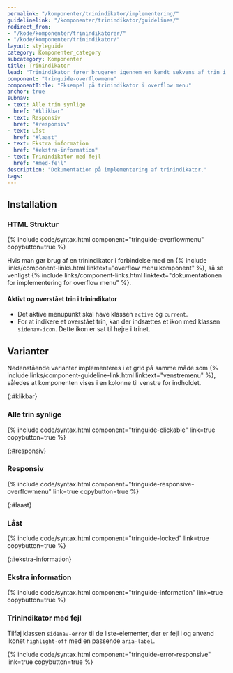 ```yaml
---
permalink: "/komponenter/trinindikator/implementering/"
guidelinelink: "/komponenter/trinindikator/guidelines/"
redirect_from:
- "/kode/komponenter/trinindikatorer/"
- "/kode/komponenter/trinindikator/"
layout: styleguide
category: Komponenter_category
subcategory: Komponenter
title: Trinindikator
lead: "Trinindikator fører brugeren igennem en kendt sekvens af trin i en løsning."
component: "tringuide-overflowmenu"
componentTitle: "Eksempel på trinindikator i overflow menu"
anchor: true
subnav:
- text: Alle trin synlige
  href: "#klikbar"
- text: Responsiv
  href: "#responsiv"
- text: Låst
  href: "#laast"
- text: Ekstra information
  href: "#ekstra-information"
- text: Trinindikator med fejl
  href: "#med-fejl"
description: "Dokumentation på implementering af trinindikator."
tags:
---
```


## Installation

### HTML Struktur

{% include code/syntax.html component="tringuide-overflowmenu" copybutton=true %}

Hvis man gør brug af en trinindikator i forbindelse med en {% include links/component-links.html linktext="overflow menu komponent" %}, så se venligst {% include links/component-links.html linktext="dokumentationen for implementering for overflow menu" %}.

#### Aktivt og overstået trin i trinindikator

- Det aktive menupunkt skal have klassen `active` og `current`.
- For at indikere et overstået trin, kan der indsættes et ikon med klassen `sidenav-icon`. Dette ikon er sat til højre i trinet.

## Varianter

Nedenstående varianter implementeres i et grid på samme måde som {% include links/component-guideline-link.html linktext="venstremenu" %}, således at komponenten vises i en kolonne til venstre for indholdet.

{:#klikbar}
### Alle trin synlige
{% include code/syntax.html component="tringuide-clickable" link=true copybutton=true %}

{:#responsiv}
### Responsiv
{% include code/syntax.html component="tringuide-responsive-overflowmenu" link=true copybutton=true %}

{:#laast}
### Låst
{% include code/syntax.html component="tringuide-locked" link=true copybutton=true %}

{:#ekstra-information}
### Ekstra information
{% include code/syntax.html component="tringuide-information" link=true copybutton=true %}

### Trinindikator med fejl

Tilføj klassen `sidenav-error` til de liste-elementer, der er fejl i og anvend ikonet `highlight-off` med en passende `aria-label`.

{% include code/syntax.html component="tringuide-error-responsive" link=true copybutton=true %}